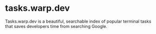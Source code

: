 # tasks.warp.dev
Tasks.warp.dev is a beautiful, searchable index of popular terminal tasks that saves developers time from searching Google.

